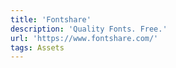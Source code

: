```yaml
---
title: 'Fontshare'
description: 'Quality Fonts. Free.'
url: 'https://www.fontshare.com/'
tags: Assets
---
```

